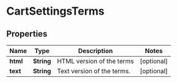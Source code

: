 
# CartSettingsTerms

## Properties
Name | Type | Description | Notes
------------ | ------------- | ------------- | -------------
**html** | **String** | HTML version of the terms |  [optional]
**text** | **String** | Text version of the terms. |  [optional]



